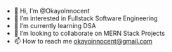 - 👋 Hi, I’m @OkayoInnocent
- 👀 I’m interested in Fullstack Software Engineering
- 🌱 I’m currently learning DSA
- 💞️ I’m looking to collaborate on MERN Stack Projects
- 📫 How to reach me okayoinnocent@gmail.com

<!---
OkayoInnocent/OkayoInnocent is a ✨ special ✨ repository because its `README.md` (this file) appears on your GitHub profile.
You can click the Preview link to take a look at your changes.
--->
